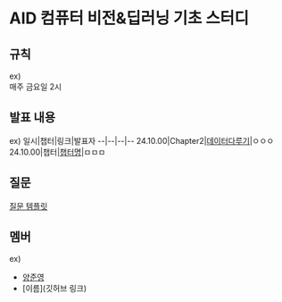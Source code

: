 # AID 컴퓨터 비전&딥러닝 기초 스터디

## 규칙
ex) <br>
매주 금요일 2시

## 발표 내용
ex)
일시|챕터|링크|발표자
--|--|--|--
24.10.00|Chapter2|[데이터다루기](https://velog.io/@wjddmlcks22/CH02-데이터다루기)|ㅇㅇㅇ
24.10.00|챕터|[챕터명](링크)|ㅁㅁㅁ

## 질문
[질문 템플릿](./question/README.md)

## 멤버
ex)
- [양준영](https://github.com/Neibce)
- [이름](깃허브 링크)
